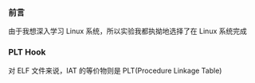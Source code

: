 ### 前言

由于我想深入学习 Linux 系统，所以实验我都执拗地选择了在 Linux 系统完成

### PLT Hook

对 ELF 文件来说，IAT 的等价物则是 PLT(Procedure Linkage Table)
